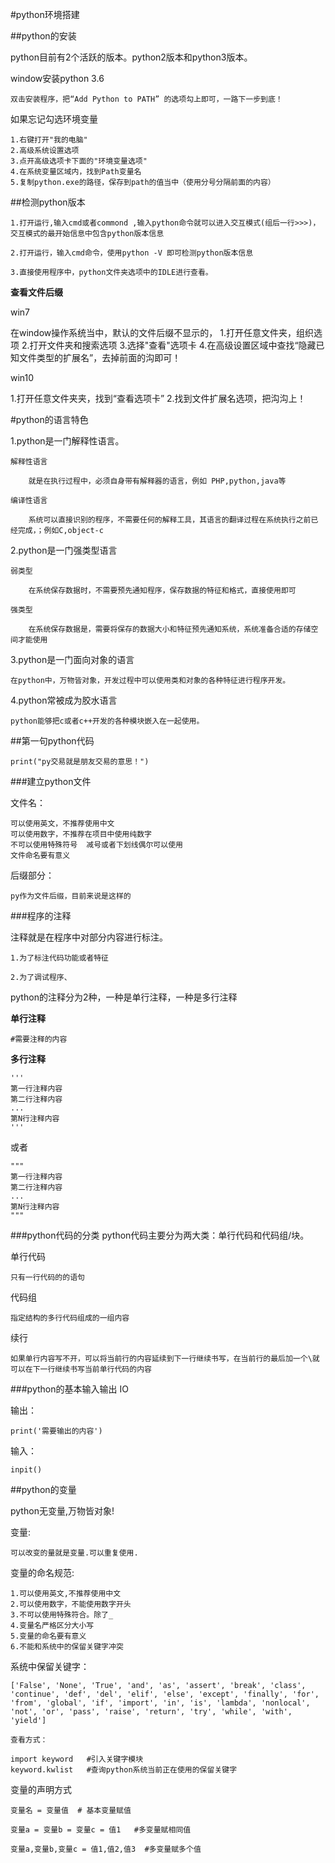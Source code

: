 #python环境搭建

##python的安装

python目前有2个活跃的版本。python2版本和python3版本。


window安装python 3.6

	双击安装程序，把“Add Python to PATH” 的选项勾上即可，一路下一步到底！


如果忘记勾选环境变量

	1.右键打开"我的电脑"
	2.高级系统设置选项
	3.点开高级选项卡下面的"环境变量选项"
	4.在系统变量区域内，找到Path变量名
	5.复制python.exe的路径，保存到path的值当中（使用分号分隔前面的内容）


##检测python版本

	1.打开运行,输入cmd或者commond ,输入python命令就可以进入交互模式(组后一行>>>)，交互模式的最开始信息中包含python版本信息

	2.打开运行，输入cmd命令，使用python -V 即可检测python版本信息

	3.直接使用程序中，python文件夹选项中的IDLE进行查看。
	


**查看文件后缀**

win7

在window操作系统当中，默认的文件后缀不显示的，
1.打开任意文件夹，组织选项
2.打开文件夹和搜索选项
3.选择"查看"选项卡
4.在高级设置区域中查找“隐藏已知文件类型的扩展名”，去掉前面的沟即可！

win10

1.打开任意文件夹夹，找到“查看选项卡”
2.找到文件扩展名选项，把沟沟上！



#python的语言特色

1.python是一门解释性语言。

	解释性语言	

		就是在执行过程中，必须自身带有解释器的语言，例如 PHP,python,java等

	编译性语言

		系统可以直接识别的程序，不需要任何的解释工具，其语言的翻译过程在系统执行之前已经完成，；例如C,object-c


2.python是一门强类型语言

	弱类型

		在系统保存数据时，不需要预先通知程序，保存数据的特征和格式，直接使用即可

	强类型

		在系统保存数据是，需要将保存的数据大小和特征预先通知系统，系统准备合适的存储空间才能使用

3.python是一门面向对象的语言

	在python中，万物皆对象，开发过程中可以使用类和对象的各种特征进行程序开发。

4.python常被成为胶水语言

	python能够把c或者c++开发的各种模块嵌入在一起使用。

##第一句python代码

	print("py交易就是朋友交易的意思！")

###建立python文件

文件名：

	可以使用英文，不推荐使用中文
	可以使用数字，不推荐在项目中使用纯数字
	不可以使用特殊符号  减号或者下划线偶尔可以使用
	文件命名要有意义

后缀部分：

	py作为文件后缀，目前来说是这样的


###程序的注释

注释就是在程序中对部分内容进行标注。

	1.为了标注代码功能或者特征

	2.为了调试程序、

python的注释分为2种，一种是单行注释，一种是多行注释

**单行注释**
	
	#需要注释的内容

**多行注释**

	'''
	第一行注释内容
	第二行注释内容
	...
	第N行注释内容
	'''

或者

	"""
	第一行注释内容
	第二行注释内容
	...
	第N行注释内容
	"""


###python代码的分类
python代码主要分为两大类：单行代码和代码组/块。

单行代码
	
	只有一行代码的的语句

代码组

	指定结构的多行代码组成的一组内容


续行

	如果单行内容写不开，可以将当前行的内容延续到下一行继续书写，在当前行的最后加一个\就可以在下一行继续书写当前单行代码的内容
	


###python的基本输入输出 IO

输出：

	print('需要输出的内容')

输入：

	inpit()

##python的变量

python无变量,万物皆对象!

变量:

	可以改变的量就是变量.可以重复使用.

变量的命名规范:

	1.可以使用英文,不推荐使用中文
	2.可以使用数字，不能使用数字开头
	3.不可以使用特殊符合。除了_
	4.变量名严格区分大小写
	5.变量的命名要有意义
	6.不能和系统中的保留关键字冲突

系统中保留关键字：

	['False', 'None', 'True', 'and', 'as', 'assert', 'break', 'class', 'continue', 'def', 'del', 'elif', 'else', 'except', 'finally', 'for', 'from', 'global', 'if', 'import', 'in', 'is', 'lambda', 'nonlocal', 'not', 'or', 'pass', 'raise', 'return', 'try', 'while', 'with', 'yield']

	查看方式：

	import keyword   #引入关键字模块
	keyword.kwlist 	 #查询python系统当前正在使用的保留关键字

变量的声明方式

	变量名 = 变量值  # 基本变量赋值

	变量a = 变量b = 变量c = 值1   #多变量赋相同值

	变量a,变量b,变量c = 值1,值2,值3  #多变量赋多个值




	


